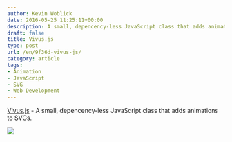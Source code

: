 ```yaml
---
author: Kevin Woblick
date: 2016-05-25 11:25:11+00:00
description: A small, depencency-less JavaScript class that adds animations to SVGs.
draft: false
title: Vivus.js
type: post
url: /en/9f36d-vivus-js/
category: article
tags:
- Animation
- JavaScript
- SVG
- Web Development
---
```


[Vivus.js](http://maxwellito.github.io/vivus/) - A small, depencency-less JavaScript class that adds animations to SVGs.



![](https://blog.kovah.de/en/app/uploads/2017/03/2017-03-01-12_30_41.gif)

